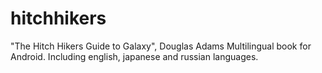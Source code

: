 # hitchhikers
"The Hitch Hikers Guide to Galaxy", Douglas Adams
Multilingual book for Android. Including english, japanese and russian languages.
